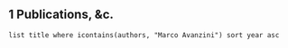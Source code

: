 
## 1 Publications, &c.
```dataview
list title where icontains(authors, "Marco Avanzini") sort year asc
```